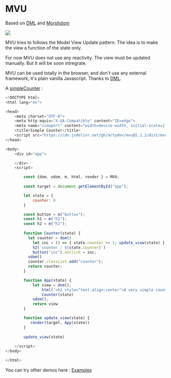 # MVU

Based on [DML](https://github.com/efpage/DML) and [Morphdom](https://github.com/patrick-steele-idem/morphdom)

[![](https://data.jsdelivr.com/v1/package/gh/artydev/mvu/badge)](https://www.jsdelivr.com/package/gh/artydev/mvu)

MVU tries to follows the Model View Update pattern.
The idea is to make the view a function of the state only.

For now MVU does not use any reactivity. 
The view must be updated manually. But It will be soon intregrate.

MVU can be used totally in the browser, and don't use any external framework, it's plain vanilla Javascript.
Thanks to [DML](https://github.com/efpage/DML).

A [simpleCounter](https://flems.io/#0=N4IgtglgJlA2CmIBcBWAzAOgGwoDQgGd4EBjAF3imRAwAsyxYR8CSAnAe1iaQG0AGXAEYhaALr4AZhAQFkvUADsAhmERIa9RsxAkOiigeoAeAIQARAPIBhACoBNAAoBRAARbYAPgA6i4x9dYZUUAcwBebxB4RUifGL9aeGUoONc012M1MmVXElplNiIyCJAAVVsAMQBaAA5Y33SMrJz6MgAHKvgARwBXCAA3EoANKtKAQSrrDjA25TIIACMESNz9Q2LIgElnMMoQ+HrFRsz4bNcVNRL+iHgAdzaONjIVvQNojZBb6DJaMKh4a4keBVL5QH64VwQRQQebKWBVVhw+BhIQYfiHY7zMgITwAZQgMwQrimPTebGMAHosTiGuljKw2BA2mRXAQ2CQSq02gQkBSKSQoIoMAArAj-WADNgYRSnCkhWgUgpkACe-36FLA-R6AAFUaiAEwUqAQAhkDVajA9MBQDCQIWi2KUhlMshxSmJZJxXzGBYcKDK1J0439SFQErKNptQ60tKU4OB2PO5leo6NdKvU2uYBQaYQno5sAQwvuBiwCFsaL-NiuAC+rjCrgAsgA1UoAbl8MbTCBZprm8HrWa7afTHFJFDYSFc6NTI5rndnaYzLIWPTIZH0g7AAApIqv1-pIgBKDuLxrL9xCLe7kC0ITH08jtIX2j66+RV8P4fpb9pSSk8gIE3EkyW3PsKCPIcz27U5VnHeBqwbAttyPX8YJZKESEHFD608LNWWyCgMD0eDqwAagbIQ21cHo2igfsAH1rjuMDCPgSCa0fJ9GlfbcAAMSLJVwpwAEmAcD4GIscyRrPjUOgkd9w3RQb0w48MH0EgJRIABrQdMK47j82mFC0OfaSJ2IoICAIAAZE0yAwZIoBvQSJy-BT0grMgejYI43IQwy03neJuP-RRAM3MZI1Y-tIOAMz0h7VxmNuQdkJPRKRw8bcAHJ-DfU1lQQEoKAADzIKo4QgEJFCQIEyViMYUoQ5VWQJNoiQC8kKVfTxcvk7juJAidYogrKaIyoLuO83yjlStCQrQ8LIqOWj6IoJibluMb2Kgoa0grRQq23CM2ghaK2l2o9BqfELuLQ9bGNS67fy7J12BdN0KV9f0U3dUtPB0IhSHmfQ5A0fgkH4KoUAAFiQAB2EAa1wJRVHUGhRR0V51moXxgeIeBVohkAhGhlG0ZAC5MeImycbWd5qCk0j9tcWYYChEIkCEfg2jKtswAKEIoWh1xlDXDg23Kyrqtq+r3kC1xfTYKspyEfnWS4aBlaCXS21BH4kH1fg+YF3wa0J0GgMUUnyZqOGUYkamMeoFawaODwUaAA) :

```js
<!DOCTYPE html>
<html lang="en">

<head>
    <meta charset="UTF-8">
    <meta http-equiv="X-UA-Compatible" content="IE=edge">
    <meta name="viewport" content="width=device-width, initial-scale=1.0">
    <title>Simple Counter</title>
    <script src="https://cdn.jsdelivr.net/gh/artydev/mvu@1.1.2/dist/mvu.umd.min.js"></script>
</head>

<body>
    <div id="app">

    </div>
    <script>

        const {dom, udom, m, html, render } = MVU;
        
        const target = document.getElementById("app");

        let state = {
            counter: 0
        }

        const button = m("button");
        const h1 = m("h1");
        const h2 = m("h2");
        
        function Counter(state) {
          let counter = dom()
            let inc = () => { state.counter += 1; update_view(state) };
            h2(`counter : ${state.counter}`)
            button("inc").onclick = inc;
          udom()
          counter.classList.add("counter");
          return counter;
        }

        function App(state) {
            let view = dom();
                html('<h2 style="text-align:center">A very simple counter</h2>')
                Counter(state)
            udom();
            return view
        }

        function update_view(state) {
           render(target, App(state))
        }
        
        update_view(state)
       
    </script>
</body>

</html>
 ```
     
You can try other demos here : [Examples](https://github.com/artydev/mvu/wiki/MVU-in-practice)







